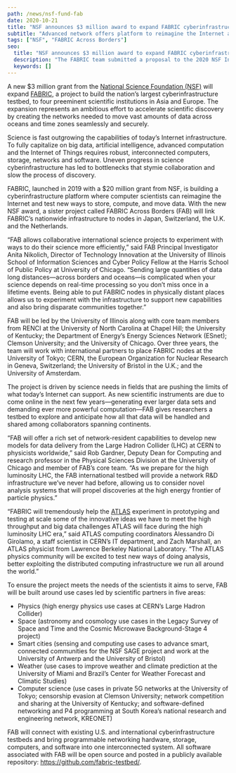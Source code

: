 ```yaml
---
path: /news/nsf-fund-fab
date: 2020-10-21
title: "NSF announces $3 million award to expand FABRIC cyberinfrastructure globally"
subtitle: "Advanced network offers platform to reimagine the Internet and speed scientific discovery"
tags: ["NSF", "FABRIC Across Borders"]
seo:
  title: "NSF announces $3 million award to expand FABRIC cyberinfrastructure globally - Advanced network offers platform to reimagine the Internet and speed scientific discovery"
  description: "The FABRIC team submitted a proposal to the 2020 NSF International Research and Education Network Connections (IRNC) program to expand FABRIC globally"
  keywords: []
---
```


A new \$3 million grant from the <a href="https://www.nsf.gov/" target="_blank">National Science Foundation (NSF)</a> will expand <a href="https://whatisfabric.net/" target="_blank">FABRIC</a>, a project to build the nation’s largest cyberinfrastructure testbed, to four preeminent scientific institutions in Asia and Europe. The expansion represents an ambitious effort to accelerate scientific discovery by creating the networks needed to move vast amounts of data across oceans and time zones seamlessly and securely.

Science is fast outgrowing the capabilities of today’s Internet infrastructure. To fully capitalize on big data, artificial intelligence, advanced computation and the Internet of Things requires robust, interconnected computers, storage, networks and software. Uneven progress in science cyberinfrastructure has led to bottlenecks that stymie collaboration and slow the process of discovery.

FABRIC, launched in 2019 with a \$20 million grant from NSF, is building a cyberinfrastructure platform where computer scientists can reimagine the Internet and test new ways to store, compute, and move data. With the new NSF award, a sister project called FABRIC Across Borders (FAB) will link FABRIC’s nationwide infrastructure to nodes in Japan, Switzerland, the U.K. and the Netherlands.

“FAB allows collaborative international science projects to experiment with ways to do their science more efficiently,” said FAB Principal Investigator Anita Nikolich, Director of Technology Innovation at the University of Illinois School of Information Sciences and Cyber Policy Fellow at the Harris School of Public Policy at University of Chicago. “Sending large quantities of data long distances—across borders and oceans—is complicated when your science depends on real-time processing so you don’t miss once in a lifetime events. Being able to put FABRIC nodes in physically distant places allows us to experiment with the infrastructure to support new capabilities and also bring disparate communities together.”

FAB will be led by the University of Illinois along with core team members from RENCI at the University of North Carolina at Chapel Hill; the University of Kentucky; the Department of Energy’s Energy Sciences Network (ESnet); Clemson University; and the University of Chicago. Over three years, the team will work with international partners to place FABRIC nodes at the University of Tokyo; CERN, the European Organization for Nuclear Research in Geneva, Switzerland; the University of Bristol in the U.K.; and the University of Amsterdam.

The project is driven by science needs in fields that are pushing the limits of what today’s Internet can support. As new scientific instruments are due to come online in the next few years—generating ever larger data sets and demanding ever more powerful computation—FAB gives researchers a testbed to explore and anticipate how all that data will be handled and shared among collaborators spanning continents.

“FAB will offer a rich set of network-resident capabilities to develop new models for data delivery from the Large Hadron Collider (LHC) at CERN to physicists worldwide,” said Rob Gardner, Deputy Dean for Computing and research professor in the Physical Sciences Division at the University of Chicago and member of FAB’s core team. “As we prepare for the high luminosity LHC, the FAB international testbed will provide a network R&D infrastructure we’ve never had before, allowing us to consider novel analysis systems that will propel discoveries at the high energy frontier of particle physics.”

“FABRIC will tremendously help the <a href="https://atlas.cern/" target="_blank">ATLAS</a> experiment in prototyping and testing at scale some of the innovative ideas we have to meet the high throughput and big data challenges ATLAS will face during the high luminosity LHC era,” said ATLAS computing coordinators Alessandro Di Girolamo, a staff scientist in CERN’s IT department, and Zach Marshall, an ATLAS physicist from Lawrence Berkeley National Laboratory. “The ATLAS physics community will be excited to test new ways of doing analysis, better exploiting the distributed computing infrastructure we run all around the world.”

To ensure the project meets the needs of the scientists it aims to serve, FAB will be built around use cases led by scientific partners in five areas:

<ul>
  <li>Physics (high energy physics use cases at CERN’s Large Hadron Collider)</li>
  <li>Space (astronomy and cosmology use cases in the Legacy Survey of Space and Time and the Cosmic Microwave Background-Stage 4 project)</li>
  <li>Smart cities (sensing and computing use cases to advance smart, connected communities for the NSF SAGE project and work at the University of Antwerp and the University of Bristol)</li>
  <li>Weather (use cases to improve weather and climate prediction at the University of Miami and Brazil’s Center for Weather Forecast and Climatic Studies)</li>
  <li>Computer science (use cases in private 5G networks at the University of Tokyo; censorship evasion at Clemson University; network competition and sharing at the University of Kentucky; and software-defined networking and P4 programming at South Korea’s national research and engineering network, KREONET)</li>
</ul>

FAB will connect with existing U.S. and international cyberinfrastructure testbeds and bring programmable networking hardware, storage, computers, and software into one interconnected system. All software associated with FAB will be open source and posted in a publicly available repository: <a href="https://github.com/fabric-testbed/" target="_blank">https://github.com/fabric-testbed/</a>.
